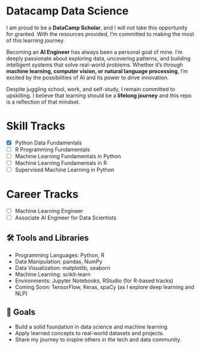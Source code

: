 # Datacamp Data Science
I am proud to be a **DataCamp Scholar**, and I will not take this opportunity for granted. 
With the resources provided, I’m committed to making the most of this learning journey.

Becoming an **AI Engineer** has always been a personal goal of mine. 
I’m deeply passionate about exploring data, uncovering patterns, and building intelligent systems that solve real-world problems. 
Whether it’s through **machine learning, computer vision, or natural language processing**, 
I’m excited by the possibilities of AI and its power to drive innovation.

Despite juggling school, work, and self-study, I remain committed to upskilling. 
I believe that learning should be a **lifelong journey** and this repo is a reflection of that mindset.
# Skill Tracks
- [x] Python Data Fundamentals
- [ ] R Programming Fundamentals
- [ ] Machine Learning Fundamentals in Python
- [ ] Machine Learning Fundamentals in R
- [ ] Supervised Machine Learning in Python

# Career Tracks
- [ ] Machine Learning Engineer
- [ ] Associate AI Engineer for Data Scientists

## 🛠 Tools and Libraries
- Programming Languages: Python, R
- Data Manipulation: pandas, NumPy
- Data Visualization: matplotlib, seaborn
- Machine Learning: scikit-learn
- Environments: Jupyter Notebooks, RStudio (for R-based tracks)
- Coming Soon: TensorFlow, Keras, spaCy (as I explore deep learning and NLP)

## 📌 Goals
- Build a solid foundation in data science and machine learning.
- Apply learned concepts to real-world datasets and projects.
- Share my journey to inspire others in the tech and data community.
